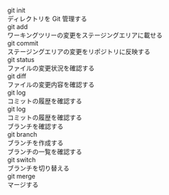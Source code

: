 git init  
ディレクトリを Git 管理する  
git add  
ワーキングツリーの変更をステージングエリアに載せる  
git commit  
ステージングエリアの変更をリポジトリに反映する  
git status  
ファイルの変更状況を確認する  
git diff  
ファイルの変更内容を確認する  
git log  
コミットの履歴を確認する  
git log  
コミットの履歴を確認する    
ブランチを確認する  
git branch  
ブランチを作成する  
ブランチの一覧を確認する  
git switch  
ブランチを切り替える  
git merge  
マージする  
